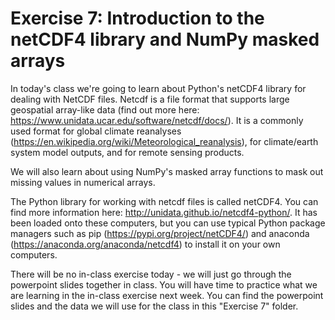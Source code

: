 # Exercise 7: Introduction to the netCDF4 library and NumPy masked arrays

In today's class we're going to learn about Python's netCDF4 library for dealing with NetCDF files. Netcdf is a file format that supports large geospatial array-like data (find out more here: https://www.unidata.ucar.edu/software/netcdf/docs/). It is a commonly used format for global climate reanalyses (https://en.wikipedia.org/wiki/Meteorological_reanalysis), for climate/earth system model outputs, and for remote sensing products. 

We will also learn about using NumPy's masked array functions to mask out missing values in numerical arrays. 

The Python library for working with netcdf files is called netCDF4. You can find more information here: http://unidata.github.io/netcdf4-python/. It has been loaded onto these computers, but you can use typical Python package managers such as pip (https://pypi.org/project/netCDF4/) and anaconda (https://anaconda.org/anaconda/netcdf4) to install it on your own computers.

There will be no in-class exercise today - we will just go through the powerpoint slides together in class. You will have time to practice what we are learning in the in-class exercise next week. You can find the powerpoint slides and the data we will use for the class in this "Exercise 7" folder.

